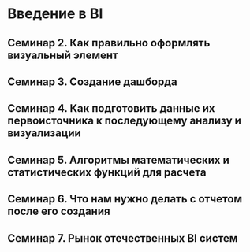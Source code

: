 # Введение в BI

## Семинар 2. Как правильно оформлять визуальный элемент

## Семинар 3. Создание дашборда

## Семинар 4. Как подготовить данные их первоисточника к последующему анализу и визуализации

## Семинар 5. Алгоритмы математических и статистических функций для расчета

## Семинар 6. Что нам нужно делать с отчетом после его создания

## Семинар 7. Рынок отечественных BI систем
